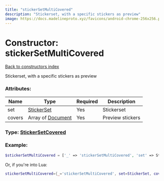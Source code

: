 ```yaml
---
title: "stickerSetMultiCovered"
description: "Stickerset, with a specific stickers as preview"
image: https://docs.madelineproto.xyz/favicons/android-chrome-256x256.png
---
```

# Constructor: stickerSetMultiCovered  
[Back to constructors index](index.md)



Stickerset, with a specific stickers as preview

### Attributes:

| Name     |    Type       | Required | Description |
|----------|---------------|----------|-------------|
|set|[StickerSet](../types/StickerSet.md) | Yes|Stickerset|
|covers|Array of [Document](../types/Document.md) | Yes|Preview stickers|



### Type: [StickerSetCovered](../types/StickerSetCovered.md)


### Example:

```php
$stickerSetMultiCovered = ['_' => 'stickerSetMultiCovered', 'set' => StickerSet, 'covers' => [Document, Document]];
```  


Or, if you're into Lua:

```lua
stickerSetMultiCovered={_='stickerSetMultiCovered', set=StickerSet, covers={Document}}

```


